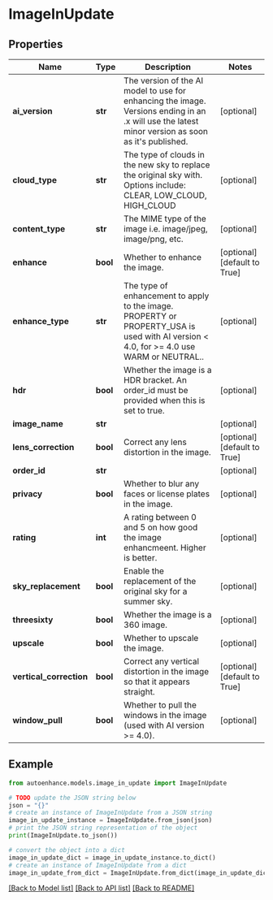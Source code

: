 # ImageInUpdate


## Properties

Name | Type | Description | Notes
------------ | ------------- | ------------- | -------------
**ai_version** | **str** | The version of the AI model to use for enhancing the image. Versions ending in an .x will use the latest minor version as soon as it&#39;s published. | [optional] 
**cloud_type** | **str** | The type of clouds in the new sky to replace the original sky with. Options include: CLEAR, LOW_CLOUD, HIGH_CLOUD | [optional] 
**content_type** | **str** | The MIME type of the image i.e. image/jpeg, image/png, etc. | [optional] 
**enhance** | **bool** | Whether to enhance the image. | [optional] [default to True]
**enhance_type** | **str** | The type of enhancement to apply to the image. PROPERTY or PROPERTY_USA is used with AI version &lt; 4.0, for &gt;&#x3D; 4.0 use WARM or NEUTRAL.. | [optional] 
**hdr** | **bool** | Whether the image is a HDR bracket. An order_id must be provided when this is set to true. | [optional] 
**image_name** | **str** |  | [optional] 
**lens_correction** | **bool** | Correct any lens distortion in the image. | [optional] [default to True]
**order_id** | **str** |  | [optional] 
**privacy** | **bool** | Whether to blur any faces or license plates in the image. | [optional] 
**rating** | **int** | A rating between 0 and 5 on how good the image enhancmeent. Higher is better. | [optional] 
**sky_replacement** | **bool** | Enable the replacement of the original sky for a summer sky. | [optional] 
**threesixty** | **bool** | Whether the image is a 360 image. | [optional] 
**upscale** | **bool** | Whether to upscale the image. | [optional] 
**vertical_correction** | **bool** | Correct any vertical distortion in the image so that it appears straight. | [optional] [default to True]
**window_pull** | **bool** | Whether to pull the windows in the image (used with AI version &gt;&#x3D; 4.0). | [optional] 

## Example

```python
from autoenhance.models.image_in_update import ImageInUpdate

# TODO update the JSON string below
json = "{}"
# create an instance of ImageInUpdate from a JSON string
image_in_update_instance = ImageInUpdate.from_json(json)
# print the JSON string representation of the object
print(ImageInUpdate.to_json())

# convert the object into a dict
image_in_update_dict = image_in_update_instance.to_dict()
# create an instance of ImageInUpdate from a dict
image_in_update_from_dict = ImageInUpdate.from_dict(image_in_update_dict)
```
[[Back to Model list]](../README.md#documentation-for-models) [[Back to API list]](../README.md#documentation-for-api-endpoints) [[Back to README]](../README.md)


